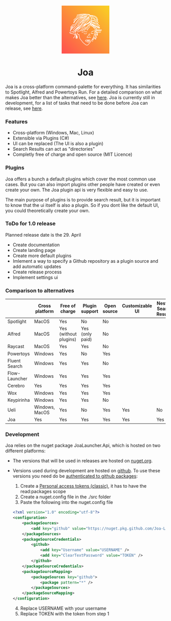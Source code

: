 <p align="center">
  <a href="#">
    
  </a>
  <p align="center">
   <img width="150" height="150" src="./images/logo.png" alt="Logo">
  </p>
  <h1 align="center"><b>Joa</b></h1>
  
</p>

Joa is a cross-platform command-palette for everything. It has similarities to Spotlight, Alfred and Powertoys Run. 
For a detailed comparison on what makes Joa better than the alternatives, see [here](#comparison-to-alternatives). Joa is currently still in development, for a list of tasks that need to be done before Joa can release, see [here](#todo-for-10-release).

### Features
- Cross-platform (Windows, Mac, Linux)
- Extensible via Plugins (C#)
- UI can be replaced (The UI is also a plugin)
- Search Results can act as "directories"
- Completly free of charge and open source (MIT Licence)

### Plugins
Joa offers a bunch a default plugins which cover the most common use cases. But you can also import plugins other people have created or even create your own. The Joa plugin api is very flexible and easy to use.

The main purpose of plugins is to provide search result, but it is important to know that the ui itself is also a plugin. So if you dont like the default UI, you could theoretically create your own.

### ToDo for 1.0 release
Planned release date is the 29. April

- Create documentation
- Create landing page
- Create more default plugins
- Imlement a way to specify a Github repository as a plugin source and add automatic updates
- Create release process
- Implement settings ui

### Comparison to alternatives
|               | Cross platform | Free of charge        | Plugin support  | Open source | Customizable UI | Nested Search Results |
|---------------|-----------------|-----------------------|-----------------|-------------|-----------------|-----------------------|
| Spotlight     | MacOS           | Yes                   | No              | No          |                 |                       |
| Alfred        | MacOS           | Yes (without plugins) | Yes (only paid) | No          |                 |                       |
| Raycast       | MacOS           | Yes                   | Yes             | No          |                 |                       |
| Powertoys     | Windows         | Yes                   | No              | Yes         |                 |                       |
| Fluent Search | Windows         | Yes                   | Yes             | No          |                 |                       |
| Flow-Launcher | Windows         | Yes                   | Yes             | Yes         |                 |                       |
| Cerebro       | Yes             | Yes                   | Yes             | Yes         |                 |                       |
| Wox           | Windows         | Yes                   | Yes             | Yes         |                 |                       |
| Keypirinha    | Windows         | Yes                   | Yes             | No          |                 |                       |
| Ueli          | Windows, MacOS  | Yes                   | No              | Yes         | Yes                | No                       |
| Joa           | Yes             | Yes                   | Yes             | Yes         | Yes             | Yes                   |

### Development
Joa relies on the nuget package JoaLauncher.Api, which is hosted on two different platforms:

- The versions that will be used in releases are hosted on [nuget.org](https://www.nuget.org/packages/JoaLauncher.Api). 

- Versions used during development are hosted on [github](https://github.com/Joa-Launcher/Plugin-Api/pkgs/nuget/JoaLauncher.Api). To use these versions you need do be [authenticated to github packages](https://docs.github.com/en/packages/working-with-a-github-packages-registry/working-with-the-nuget-registry#authenticating-to-github-packages):
    1. Create a [Personal access tokens (classic)](https://github.com/settings/tokens), it has to have the read:packages scope
    2. Create a nuget.config file in the ./src folder
    3. Paste the following into the nuget.config file
    ```XML
    <?xml version="1.0" encoding="utf-8"?>
    <configuration>
        <packageSources>
            <add key="github" value="https://nuget.pkg.github.com/Joa-Launcher/index.json" />
        </packageSources>
        <packageSourceCredentials>
            <github>
                <add key="Username" value="USERNAME" />
                <add key="ClearTextPassword" value="TOKEN" />
            </github>
        </packageSourceCredentials>
        <packageSourceMapping>
            <packageSources key="github">
                <package pattern="*" />
            </packageSources>
        </packageSourceMapping>
    </configuration>
    ```
    4. Replace USERNAME with your username
    5. Replace TOKEN with the token from step 1
